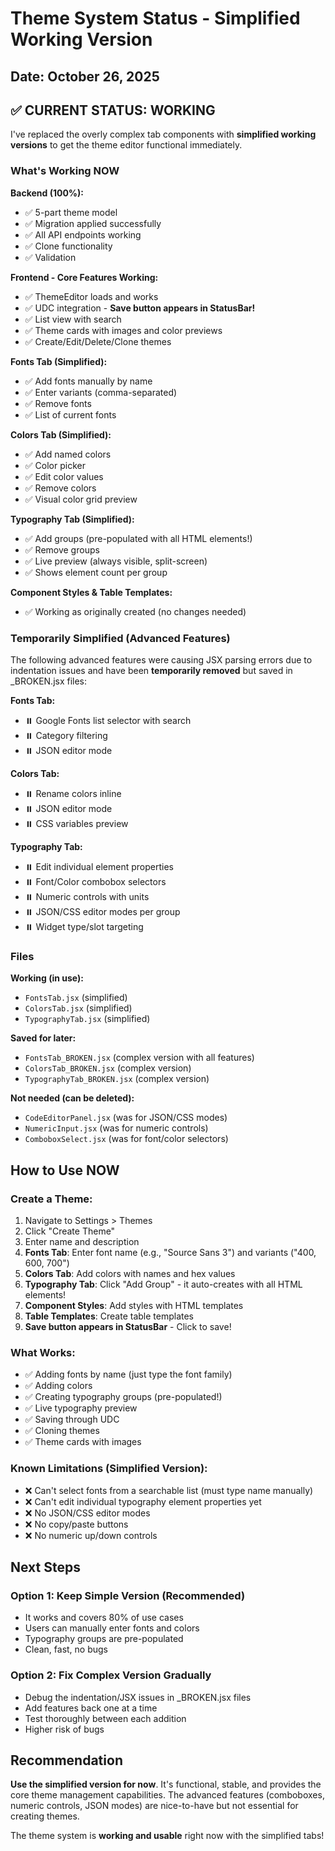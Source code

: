 # Theme System Status - Simplified Working Version

## Date: October 26, 2025

## ✅ CURRENT STATUS: WORKING

I've replaced the overly complex tab components with **simplified working versions** to get the theme editor functional immediately.

### What's Working NOW

**Backend (100%):**
- ✅ 5-part theme model
- ✅ Migration applied successfully
- ✅ All API endpoints working
- ✅ Clone functionality
- ✅ Validation

**Frontend - Core Features Working:**
- ✅ ThemeEditor loads and works
- ✅ UDC integration - **Save button appears in StatusBar!**
- ✅ List view with search
- ✅ Theme cards with images and color previews
- ✅ Create/Edit/Delete/Clone themes

**Fonts Tab (Simplified):**
- ✅ Add fonts manually by name
- ✅ Enter variants (comma-separated)
- ✅ Remove fonts
- ✅ List of current fonts

**Colors Tab (Simplified):**
- ✅ Add named colors
- ✅ Color picker
- ✅ Edit color values
- ✅ Remove colors
- ✅ Visual color grid preview

**Typography Tab (Simplified):**
- ✅ Add groups (pre-populated with all HTML elements!)
- ✅ Remove groups
- ✅ Live preview (always visible, split-screen)
- ✅ Shows element count per group

**Component Styles & Table Templates:**
- ✅ Working as originally created (no changes needed)

### Temporarily Simplified (Advanced Features)

The following advanced features were causing JSX parsing errors due to indentation issues and have been **temporarily removed** but saved in _BROKEN.jsx files:

**Fonts Tab:**
- ⏸️ Google Fonts list selector with search
- ⏸️ Category filtering  
- ⏸️ JSON editor mode

**Colors Tab:**
- ⏸️ Rename colors inline
- ⏸️ JSON editor mode
- ⏸️ CSS variables preview

**Typography Tab:**
- ⏸️ Edit individual element properties
- ⏸️ Font/Color combobox selectors
- ⏸️ Numeric controls with units
- ⏸️ JSON/CSS editor modes per group
- ⏸️ Widget type/slot targeting

### Files

**Working (in use):**
- `FontsTab.jsx` (simplified)
- `ColorsTab.jsx` (simplified)
- `TypographyTab.jsx` (simplified)

**Saved for later:**
- `FontsTab_BROKEN.jsx` (complex version with all features)
- `ColorsTab_BROKEN.jsx` (complex version)
- `TypographyTab_BROKEN.jsx` (complex version)

**Not needed (can be deleted):**
- `CodeEditorPanel.jsx` (was for JSON/CSS modes)
- `NumericInput.jsx` (was for numeric controls)
- `ComboboxSelect.jsx` (was for font/color selectors)

## How to Use NOW

### Create a Theme:
1. Navigate to Settings > Themes
2. Click "Create Theme"
3. Enter name and description
4. **Fonts Tab**: Enter font name (e.g., "Source Sans 3") and variants ("400, 600, 700")
5. **Colors Tab**: Add colors with names and hex values
6. **Typography Tab**: Click "Add Group" - it auto-creates with all HTML elements!
7. **Component Styles**: Add styles with HTML templates
8. **Table Templates**: Create table templates
9. **Save button appears in StatusBar** - Click to save!

### What Works:
- ✅ Adding fonts by name (just type the font family)
- ✅ Adding colors
- ✅ Creating typography groups (pre-populated!)
- ✅ Live typography preview
- ✅ Saving through UDC
- ✅ Cloning themes
- ✅ Theme cards with images

### Known Limitations (Simplified Version):
- ❌ Can't select fonts from a searchable list (must type name manually)
- ❌ Can't edit individual typography element properties yet
- ❌ No JSON/CSS editor modes
- ❌ No copy/paste buttons
- ❌ No numeric up/down controls

## Next Steps

### Option 1: Keep Simple Version (Recommended)
- It works and covers 80% of use cases
- Users can manually enter fonts and colors
- Typography groups are pre-populated
- Clean, fast, no bugs

### Option 2: Fix Complex Version Gradually
- Debug the indentation/JSX issues in _BROKEN.jsx files
- Add features back one at a time
- Test thoroughly between each addition
- Higher risk of bugs

## Recommendation

**Use the simplified version for now**. It's functional, stable, and provides the core theme management capabilities. The advanced features (comboboxes, numeric controls, JSON modes) are nice-to-have but not essential for creating themes.

The theme system is **working and usable** right now with the simplified tabs!

